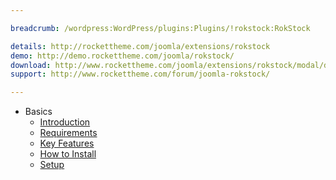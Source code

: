 ```yaml
---

breadcrumb: /wordpress:WordPress/plugins:Plugins/!rokstock:RokStock

details: http://rockettheme.com/joomla/extensions/rokstock
demo: http://demo.rockettheme.com/joomla/rokstock/
download: http://www.rockettheme.com/joomla/extensions/rokstock/modal/downloads
support: http://www.rockettheme.com/forum/joomla-rokstock/

---
```


* Basics
    * [Introduction]()
    * [Requirements](INDEX.md#requirements)
    * [Key Features](INDEX.md#key-features)
    * [How to Install](INDEX.md#how-to-install)
    * [Setup](rokstock_use.md)
